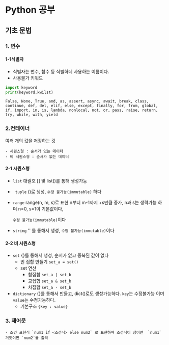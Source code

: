 # Python 공부

## 기초 문법

### 1. 변수

#### 1-1식별자

 - 식별자는 변수, 함수 등 식별하데 사용하는 이름이다.
 - 사용불가 키워드

```python
import keyword
print(keyword.kwilst)
```

```False, None, True, and, as, assert, async, await, break, class, continue, def, del, elif, else, except, finally, for, from, global, if, import, in, is, lambda, nonlocal, not, or, pass, raise, return, try, while, with, yield```



### 2.컨테이너

여러 개의 값을 저장하는 것

	- 시퀀스형 : 순서가 있는 데이터
	- 비 시퀀스형 : 순서가 없는 데이터

#### 2-1 시퀀스형

 - `list` 대괄호 [] 및 list()를 통해 생성가능

 - ` tuple` ()로 생성, `수정 불가능(immutable)` 하다

 - `range`  range(n, m, s)로 표현 n부터 m-1까지 +s만큼 증가, n과 s는 생략가능 하며 n=0, s=1이 기본값이다, 

   `수정 불가능(immutable)`이다

- `string` '' 를 통해서 생성, `수정 불가능(immutable)`이다

#### 2-2 비 시퀀스형

 - `set` {}를 통해서 생성, 순서가 없고 중복된 값이 없다
    - 빈 집합 만들기 `set_a = set()`
    - set 연산
       - 합집합 `set_a | set_b`
       - 교집합 `set_a & set_b`
       - 차집합 `set_a - set_b`
 - `dictionary` {}를 통해서 만들고, dict()로도 생성가능하다. `key`는 수정불가능 이며 `value`는 수정가능하다.
    - 기본구조 `{key : value}`

### 3. 제어문

	- 조건 표현식 `num1 if <조건식> else num2` 로 표현하며 조건식이 참이면  `num1`  거짓이면 `num2`를 출력









